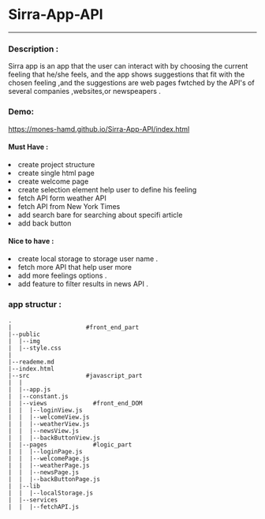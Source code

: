 # Sirra-App-API 
----
### Description : 
<p>Sirra app is an app that the user can interact with by choosing the current feeling that he/she feels, and the app shows suggestions that fit with the chosen feeling ,and the suggestions are web pages fwtched by the API's of several companies ,websites,or newspeapers .</p> 
 
### Demo:
https://mones-hamd.github.io/Sirra-App-API/index.html

#### Must Have : 
<li>create project structure</li>
<li>create single html page
<li>create welcome page 
<li> create selection element help user to define his feeling
<li>fetch API form weather API
<li> fetch API from New York Times 
<li>add search bare for searching about specifi article
<li> add back button 

#### Nice to have :
<li>  create local storage to storage user name .
<li> fetch more API that help user more 
<li> add more feelings options .

<li>add feature to filter results in news API .


### app structur :
    .
    |                     #front_end_part
    |--public
    |  |--img
    |  |--style.css
    |  
    |--reademe.md
    |--index.html
    |--src                #javascript_part
    |  |
    |  |--app.js
    |  |--constant.js
    |  |--views             #front_end_DOM
    |  |  |--loginView.js
    |  |  |--welcomeView.js 
    |  |  |--weatherView.js
    |  |  |--newsView.js
    |  |  |--backButtonView.js
    |  |--pages             #logic_part
    |  |  |--loginPage.js
    |  |  |--welcomePage.js
    |  |  |--weatherPage.js
    |  |  |--newsPage.js
    |  |  |--backButtonPage.js
    |  |--lib
    |  |  |--localStorage.js
    |  |--services
    |  |  |--fetchAPI.js

